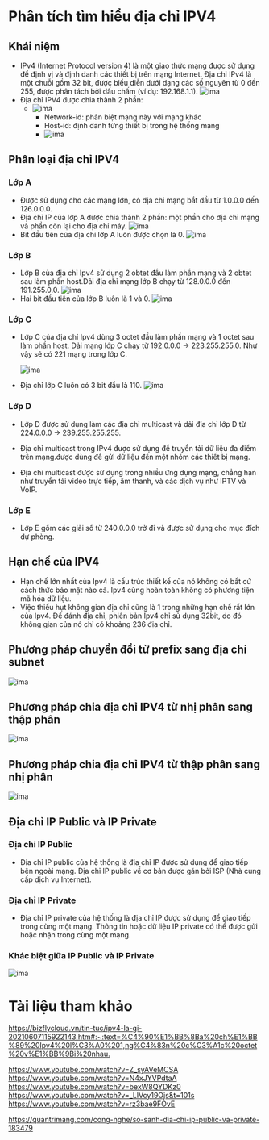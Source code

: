 # **Phân tích tìm hiểu địa chỉ IPV4**
## **Khái niệm**
* IPv4 (Internet Protocol version 4) là một giao thức mạng được sử dụng để định vị và định danh các thiết bị trên mạng Internet. Địa chỉ IPv4 là một chuỗi gồm 32 bit, được biểu diễn dưới dạng các số nguyên từ 0 đến 255, được phân tách bởi dấu chấm (ví dụ: 192.168.1.1).
![ima](ImaIPV4\Ipv4.png)
* Địa chỉ IPV4 được chia thành 2 phần:
  * ![ima](ImaIPV4\IPV4b.png)
    * Network-id: phân biệt mạng này với mạng khác
    * Host-id: định danh từng thiết bị trong hệ thống mạng
    * ![ima](ImaIPV4\NHost.png)
## **Phân loại địa chỉ IPV4**
### **Lớp A**
* Được sử dụng cho các mạng lớn, có địa chỉ mạng bắt đầu từ 1.0.0.0 đến 126.0.0.0.
* Địa chỉ IP của lớp A được chia thành 2 phần: một phần cho địa chỉ mạng và phần còn lại cho địa chỉ máy.
  ![ima](ImaIPV4\ClassA.png)
* Bit đầu tiên của địa chỉ lớp A luôn 
được chọn là 0.
  ![ima](ImaIPV4\ClassA1.png) 
  
    

### **Lớp B**
* Lớp B của địa chỉ Ipv4 sử dụng 2 obtet đầu làm phần mạng và 2 obtet sau làm phần host.Dải địa chỉ mạng lớp B chạy từ 128.0.0.0 đến 191.255.0.0.
![ima](ImaIPV4\ClassB.png)
* Hai bit đầu tiên của lớp B luôn là 1 và 0.
![ima](ImaIPV4\ClassB1.png)
### **Lớp C**
* Lớp C của địa chỉ Ipv4 dùng 3 octet đầu làm phần mạng và 1 octet sau làm phần host. Dải mạng lớp C chạy từ 192.0.0.0 -> 223.255.255.0. Như vậy sẽ có 221 mạng trong lớp C.

  ![ima](ImaIPV4\ClassC.png)

* Địa chỉ lớp C luôn có 3 bit đầu là 110.
  ![ima](ImaIPV4\ClassC1.png)
### **Lớp D**
* Lớp D được sử dụng làm các địa chỉ multicast và dải địa chỉ lớp D từ 224.0.0.0 -> 239.255.255.255.
* Địa chỉ multicast trong IPv4 được sử dụng để truyền tải dữ liệu đa điểm trên mạng.được dùng để gửi dữ liệu đến một nhóm các thiết bị mạng.

* Địa chỉ multicast được sử dụng trong nhiều ứng dụng mạng, chẳng hạn như truyền tải video trực tiếp, âm thanh, và các dịch vụ như IPTV và VoIP.

### **Lớp E**
* Lớp E gồm các giải số từ 240.0.0.0 trở đi và được sử dụng cho mục đích dự phòng.

## **Hạn chế của IPV4**

* Hạn chế lớn nhất của Ipv4 là cấu trúc thiết kế của nó không có bất cứ cách thức bảo mật nào cả. Ipv4 cũng hoàn toàn không có phương tiện mã hóa dữ liệu.
* Việc thiếu hụt không gian địa chỉ cũng là 1 trong những hạn chế rất lớn của Ipv4. Để đánh địa chỉ, phiên bản Ipv4 chỉ sử dụng 32bit, do đó không gian của nó chỉ có khoảng 236 địa chỉ.


## **Phương pháp chuyển đổi từ prefix sang địa chỉ subnet**

![ima](ImaIPV4\Subnet.png)
## **Phương pháp chia địa chỉ IPV4 từ nhị phân sang thập phân**
![ima](ImaIPV4\2_10.png)

## **Phương pháp chia địa chỉ IPV4 từ thập phân sang nhị phân**

![ima](ImaIPV4\10_2.png)

## **Địa chỉ IP Public và IP Private**
### **Địa chỉ IP Public**
* Địa chỉ IP public của hệ thống là địa chỉ IP được sử dụng để giao tiếp bên ngoài mạng. Địa chỉ IP public về cơ bản được gán bởi ISP (Nhà cung cấp dịch vụ Internet).

### **Địa chỉ IP Private**
* Địa chỉ IP private của hệ thống là địa chỉ IP được sử dụng để giao tiếp trong cùng một mạng. Thông tin hoặc dữ liệu IP private có thể được gửi hoặc nhận trong cùng một mạng.

### **Khác biệt giữa IP Public và IP Private**

![ima](ImaIPV4\Public_Private.png)







# **Tài liệu tham khảo**
<https://bizflycloud.vn/tin-tuc/ipv4-la-gi-20210607115922143.htm#:~:text=%C4%90%E1%BB%8Ba%20ch%E1%BB%89%20Ipv4%20l%C3%A0%201,ng%C4%83n%20c%C3%A1c%20octet%20v%E1%BB%9Bi%20nhau.>

<https://www.youtube.com/watch?v=Z_syAVeMCSA>
<https://www.youtube.com/watch?v=N4xJYVPdtaA>
<https://www.youtube.com/watch?v=bexW8QYDKz0>
<https://www.youtube.com/watch?v=_LlVcy19Ojs&t=101s>
<https://www.youtube.com/watch?v=rz3bae9FOvE>

<https://quantrimang.com/cong-nghe/so-sanh-dia-chi-ip-public-va-private-183479>
